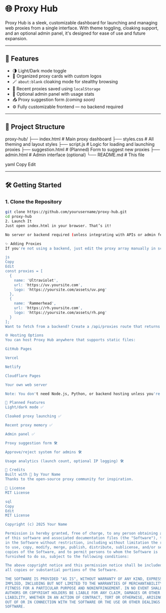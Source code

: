 # 🌐 Proxy Hub

Proxy Hub is a sleek, customizable dashboard for launching and managing web proxies from a single interface. With theme toggling, cloaking support, and an optional admin panel, it's designed for ease of use and future expansion.

---

## 🚀 Features

- 🌗 Light/Dark mode toggle
- 🧩 Organized proxy cards with custom logos
- 🪄 `about:blank` cloaking mode for stealthy browsing
- 💾 Recent proxies saved using `localStorage`
- 🔐 Optional admin panel with usage stats
- 📤 Proxy suggestion form *(coming soon)*
- ⚙️ Fully customizable frontend — no backend required

---

## 📁 Project Structure

proxy-hub/ ├── index.html # Main proxy dashboard ├── styles.css # All theming and layout styles ├── script.js # Logic for loading and launching proxies ├── suggestion.html # (Planned) Form to suggest new proxies ├── admin.html # Admin interface (optional) └── README.md # This file

yaml
Copy
Edit

---

## 🛠️ Getting Started

### 1. Clone the Repository

```bash
git clone https://github.com/yourusername/proxy-hub.git
cd proxy-hub
2. Launch It
Just open index.html in your browser. That’s it!

No server or backend required (unless integrating with APIs or admin features).

✨ Adding Proxies
If you're not using a backend, just edit the proxy array manually in script.js:

js
Copy
Edit
const proxies = [
  {
    name: 'Ultraviolet',
    url: 'https://uv.yoursite.com',
    logo: 'https://yoursite.com/assets/uv.png'
  },
  {
    name: 'Rammerhead',
    url: 'https://rh.yoursite.com',
    logo: 'https://yoursite.com/assets/rh.png'
  }
];
Want to fetch from a backend? Create a /api/proxies route that returns JSON and update loadProxies() accordingly.

🌐 Hosting Options
You can host Proxy Hub anywhere that supports static files:

GitHub Pages

Vercel

Netlify

Cloudflare Pages

Your own web server

Note: You don't need Node.js, Python, or backend hosting unless you're adding advanced API features.

🧪 Planned Features
Light/dark mode ✅

Cloaked proxy launching ✅

Recent proxy memory ✅

Admin panel ✅

Proxy suggestion form 🛠️

Approve/reject system for admins 🛠️

Usage analytics (launch count, optional IP logging) 🛠️

🙌 Credits
Built with 💚 by Your Name
Thanks to the open-source proxy community for inspiration.

📜 License
MIT License

sql
Copy
Edit
MIT License

Copyright (c) 2025 Your Name

Permission is hereby granted, free of charge, to any person obtaining a copy
of this software and associated documentation files (the "Software"), to deal
in the Software without restriction, including without limitation the rights
to use, copy, modify, merge, publish, distribute, sublicense, and/or sell
copies of the Software, and to permit persons to whom the Software is
furnished to do so, subject to the following conditions:

The above copyright notice and this permission notice shall be included in
all copies or substantial portions of the Software.

THE SOFTWARE IS PROVIDED "AS IS", WITHOUT WARRANTY OF ANY KIND, EXPRESS OR
IMPLIED, INCLUDING BUT NOT LIMITED TO THE WARRANTIES OF MERCHANTABILITY,
FITNESS FOR A PARTICULAR PURPOSE AND NONINFRINGEMENT. IN NO EVENT SHALL THE
AUTHORS OR COPYRIGHT HOLDERS BE LIABLE FOR ANY CLAIM, DAMAGES OR OTHER
LIABILITY, WHETHER IN AN ACTION OF CONTRACT, TORT OR OTHERWISE, ARISING FROM,
OUT OF OR IN CONNECTION WITH THE SOFTWARE OR THE USE OR OTHER DEALINGS IN THE
SOFTWARE.